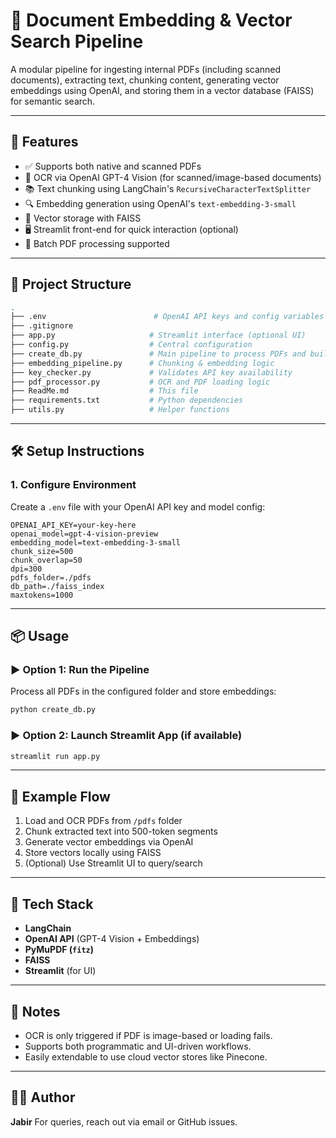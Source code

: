 # 📄 Document Embedding & Vector Search Pipeline

A modular pipeline for ingesting internal PDFs (including scanned documents), extracting text, chunking content, generating vector embeddings using OpenAI, and storing them in a vector database (FAISS) for semantic search.

---

## 🚀 Features

- ✅ Supports both native and scanned PDFs  
- 🧠 OCR via OpenAI GPT-4 Vision (for scanned/image-based documents)  
- 📚 Text chunking using LangChain's `RecursiveCharacterTextSplitter`  
- 🔍 Embedding generation using OpenAI's `text-embedding-3-small`  
- 💾 Vector storage with FAISS  
- 🖥️ Streamlit front-end for quick interaction (optional)  
- 📁 Batch PDF processing supported  

---

## 📁 Project Structure

```bash
.
├── .env                        # OpenAI API keys and config variables
├── .gitignore                 
├── app.py                     # Streamlit interface (optional UI)
├── config.py                  # Central configuration
├── create_db.py               # Main pipeline to process PDFs and build FAISS DB
├── embedding_pipeline.py      # Chunking & embedding logic
├── key_checker.py             # Validates API key availability
├── pdf_processor.py           # OCR and PDF loading logic
├── ReadMe.md                  # This file
├── requirements.txt           # Python dependencies
├── utils.py                   # Helper functions
````

---

## 🛠️ Setup Instructions



### 1. Configure Environment

Create a `.env` file with your OpenAI API key and model config:

```
OPENAI_API_KEY=your-key-here
openai_model=gpt-4-vision-preview
embedding_model=text-embedding-3-small
chunk_size=500
chunk_overlap=50
dpi=300
pdfs_folder=./pdfs
db_path=./faiss_index
maxtokens=1000
```

---

## 📦 Usage

### ▶️ Option 1: Run the Pipeline

Process all PDFs in the configured folder and store embeddings:

```bash
python create_db.py
```

### ▶️ Option 2: Launch Streamlit App (if available)

```bash
streamlit run app.py
```

---

## 🧪 Example Flow

1. Load and OCR PDFs from `/pdfs` folder
2. Chunk extracted text into 500-token segments
3. Generate vector embeddings via OpenAI
4. Store vectors locally using FAISS
5. (Optional) Use Streamlit UI to query/search

---

## 🧰 Tech Stack

* **LangChain**
* **OpenAI API** (GPT-4 Vision + Embeddings)
* **PyMuPDF (`fitz`)**
* **FAISS**
* **Streamlit** (for UI)

---

## 📌 Notes

* OCR is only triggered if PDF is image-based or loading fails.
* Supports both programmatic and UI-driven workflows.
* Easily extendable to use cloud vector stores like Pinecone.

---

## 🙋‍♂️ Author

**Jabir**
For queries, reach out via email or GitHub issues.

```

